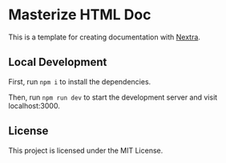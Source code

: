 # Masterize HTML Doc

This is a template for creating documentation with [Nextra](https://nextra.site).

## Local Development

First, run `npm i` to install the dependencies.

Then, run `npm run dev` to start the development server and visit localhost:3000.

## License

This project is licensed under the MIT License.
